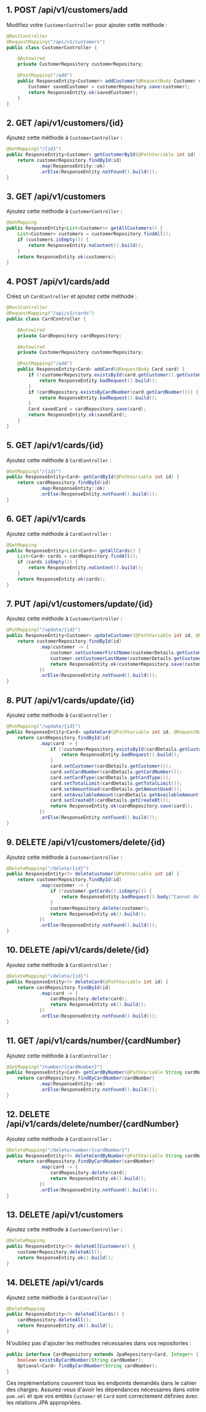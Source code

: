 
## 1. POST /api/v1/customers/add

Modifiez votre `CustomerController` pour ajouter cette méthode :

```java
@RestController
@RequestMapping("/api/v1/customers")
public class CustomerController {

    @Autowired
    private CustomerRepository customerRepository;

    @PostMapping("/add")
    public ResponseEntity<Customer> addCustomer(@RequestBody Customer customer) {
        Customer savedCustomer = customerRepository.save(customer);
        return ResponseEntity.ok(savedCustomer);
    }
}
```

## 2. GET /api/v1/customers/{id}

Ajoutez cette méthode à `CustomerController` :

```java
@GetMapping("/{id}")
public ResponseEntity<Customer> getCustomerById(@PathVariable int id) {
    return customerRepository.findById(id)
            .map(ResponseEntity::ok)
            .orElse(ResponseEntity.notFound().build());
}
```

## 3. GET /api/v1/customers

Ajoutez cette méthode à `CustomerController` :

```java
@GetMapping
public ResponseEntity<List<Customer>> getAllCustomers() {
    List<Customer> customers = customerRepository.findAll();
    if (customers.isEmpty()) {
        return ResponseEntity.noContent().build();
    }
    return ResponseEntity.ok(customers);
}
```

## 4. POST /api/v1/cards/add

Créez un `CardController` et ajoutez cette méthode :

```java
@RestController
@RequestMapping("/api/v1/cards")
public class CardController {

    @Autowired
    private CardRepository cardRepository;

    @Autowired
    private CustomerRepository customerRepository;

    @PostMapping("/add")
    public ResponseEntity<Card> addCard(@RequestBody Card card) {
        if (!customerRepository.existsById(card.getCustomer().getCustomerId())) {
            return ResponseEntity.badRequest().build();
        }
        if (cardRepository.existsByCardNumber(card.getCardNumber())) {
            return ResponseEntity.badRequest().build();
        }
        Card savedCard = cardRepository.save(card);
        return ResponseEntity.ok(savedCard);
    }
}
```

## 5. GET /api/v1/cards/{id}

Ajoutez cette méthode à `CardController` :

```java
@GetMapping("/{id}")
public ResponseEntity<Card> getCardById(@PathVariable int id) {
    return cardRepository.findById(id)
            .map(ResponseEntity::ok)
            .orElse(ResponseEntity.notFound().build());
}
```

## 6. GET /api/v1/cards

Ajoutez cette méthode à `CardController` :

```java
@GetMapping
public ResponseEntity<List<Card>> getAllCards() {
    List<Card> cards = cardRepository.findAll();
    if (cards.isEmpty()) {
        return ResponseEntity.noContent().build();
    }
    return ResponseEntity.ok(cards);
}
```

## 7. PUT /api/v1/customers/update/{id}

Ajoutez cette méthode à `CustomerController` :

```java
@PutMapping("/update/{id}")
public ResponseEntity<Customer> updateCustomer(@PathVariable int id, @RequestBody Customer customerDetails) {
    return customerRepository.findById(id)
            .map(customer -> {
                customer.setCustomerFirstName(customerDetails.getCustomerFirstName());
                customer.setCustomerLastName(customerDetails.getCustomerLastName());
                return ResponseEntity.ok(customerRepository.save(customer));
            })
            .orElse(ResponseEntity.notFound().build());
}
```

## 8. PUT /api/v1/cards/update/{id}

Ajoutez cette méthode à `CardController` :

```java
@PutMapping("/update/{id}")
public ResponseEntity<Card> updateCard(@PathVariable int id, @RequestBody Card cardDetails) {
    return cardRepository.findById(id)
            .map(card -> {
                if (!customerRepository.existsById(cardDetails.getCustomer().getCustomerId())) {
                    return ResponseEntity.badRequest().build();
                }
                card.setCustomer(cardDetails.getCustomer());
                card.setCardNumber(cardDetails.getCardNumber());
                card.setCardType(cardDetails.getCardType());
                card.setTotalLimit(cardDetails.getTotalLimit());
                card.setAmountUsed(cardDetails.getAmountUsed());
                card.setAvailableAmount(cardDetails.getAvailableAmount());
                card.setCreateDt(cardDetails.getCreateDt());
                return ResponseEntity.ok(cardRepository.save(card));
            })
            .orElse(ResponseEntity.notFound().build());
}
```

## 9. DELETE /api/v1/customers/delete/{id}

Ajoutez cette méthode à `CustomerController` :

```java
@DeleteMapping("/delete/{id}")
public ResponseEntity<?> deleteCustomer(@PathVariable int id) {
    return customerRepository.findById(id)
            .map(customer -> {
                if (!customer.getCards().isEmpty()) {
                    return ResponseEntity.badRequest().body("Cannot delete customer with associated cards");
                }
                customerRepository.delete(customer);
                return ResponseEntity.ok().build();
            })
            .orElse(ResponseEntity.notFound().build());
}
```

## 10. DELETE /api/v1/cards/delete/{id}

Ajoutez cette méthode à `CardController` :

```java
@DeleteMapping("/delete/{id}")
public ResponseEntity<?> deleteCard(@PathVariable int id) {
    return cardRepository.findById(id)
            .map(card -> {
                cardRepository.delete(card);
                return ResponseEntity.ok().build();
            })
            .orElse(ResponseEntity.notFound().build());
}
```

## 11. GET /api/v1/cards/number/{cardNumber}

Ajoutez cette méthode à `CardController` :

```java
@GetMapping("/number/{cardNumber}")
public ResponseEntity<Card> getCardByNumber(@PathVariable String cardNumber) {
    return cardRepository.findByCardNumber(cardNumber)
            .map(ResponseEntity::ok)
            .orElse(ResponseEntity.notFound().build());
}
```

## 12. DELETE /api/v1/cards/delete/number/{cardNumber}

Ajoutez cette méthode à `CardController` :

```java
@DeleteMapping("/delete/number/{cardNumber}")
public ResponseEntity<?> deleteCardByNumber(@PathVariable String cardNumber) {
    return cardRepository.findByCardNumber(cardNumber)
            .map(card -> {
                cardRepository.delete(card);
                return ResponseEntity.ok().build();
            })
            .orElse(ResponseEntity.notFound().build());
}
```

## 13. DELETE /api/v1/customers

Ajoutez cette méthode à `CustomerController` :

```java
@DeleteMapping
public ResponseEntity<?> deleteAllCustomers() {
    customerRepository.deleteAll();
    return ResponseEntity.ok().build();
}
```

## 14. DELETE /api/v1/cards

Ajoutez cette méthode à `CardController` :

```java
@DeleteMapping
public ResponseEntity<?> deleteAllCards() {
    cardRepository.deleteAll();
    return ResponseEntity.ok().build();
}
```

N'oubliez pas d'ajouter les méthodes nécessaires dans vos repositories :

```java
public interface CardRepository extends JpaRepository<Card, Integer> {
    boolean existsByCardNumber(String cardNumber);
    Optional<Card> findByCardNumber(String cardNumber);
}
```

Ces implémentations couvrent tous les endpoints demandés dans le cahier des charges. Assurez-vous d'avoir les dépendances nécessaires dans votre `pom.xml` et que vos entités `Customer` et `Card` sont correctement définies avec les relations JPA appropriées.

